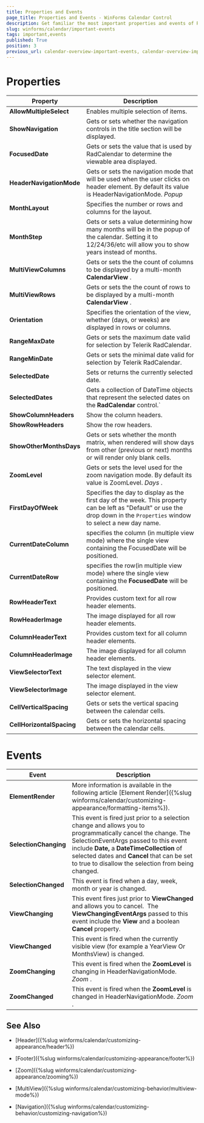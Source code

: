 ```yaml
---
title: Properties and Events
page_title: Properties and Events - WinForms Calendar Control
description: Get familiar the most important properties and events of RadCalendar.
slug: winforms/calendar/important-events
tags: important,events
published: True
position: 3
previous_url: calendar-overview-important-events, calendar-overview-important-properties, /calendar/customizing-behavior/customizing-dates
---
```


# Properties 

| Property | Description |
| ------ | ------ |
| __AllowMultipleSelect__ |Enables multiple selection of items.|
| __ShowNavigation__ |Gets or sets whether the navigation controls in the title section will be displayed.|
| __FocusedDate__ |Gets or sets the value that is used by RadCalendar to determine the viewable area displayed.|
| __HeaderNavigationMode__ |Gets or sets the navigation mode that will be used when the user clicks on header element. By default its value is HeaderNavigationMode. *Popup* |
| __MonthLayout__ |Specifies the number or rows and columns for the layout.|
| __MonthStep__ |Gets or sets a value determining how many months will be in the popup of the calendar. Setting it to 12/24/36/etc will allow you to show years instead of months.|
| __MultiViewColumns__ |Gets or sets the the count of columns to be displayed by a multi-month __CalendarView__ .|
| __MultiViewRows__ |Gets or sets the the count of rows to be displayed by a multi-month __CalendarView__ .|
| __Orientation__ |Specifies the orientation of the view, whether (days, or weeks) are displayed in rows or columns.|
| __RangeMaxDate__ |Gets or sets the maximum date valid for selection by Telerik RadCalendar.|
| __RangeMinDate__ |Gets or sets the minimal date valid for selection by Telerik RadCalendar.|
| __SelectedDate__ |Sets or returns the currently selected date.|
| __SelectedDates__ |Gets a collection of DateTime objects that represent the selected dates on the __RadCalendar__ control.`|
| __ShowColumnHeaders__ |Show the column headers.|
| __ShowRowHeaders__ |Show the row headers.|
| __ShowOtherMonthsDays__ |Gets or sets whether the month matrix, when rendered will show days from other (previous or next) months or will render only blank cells.|
| __ZoomLevel__ |Gets or sets the level used for the zoom navigation mode. By default its value is ZoomLevel. *Days* .|
|__FirstDayOfWeek__ | Specifies the day to display as the first day of the week. This property can be left as "Default" or use the drop down in the `Properties` window to select a new day name.|
|__CurrentDateColumn__ |  specifies the column (in multiple view mode) where the single view containing the FocusedDate will be positioned.
|__CurrentDateRow__ |   specifies the row(in multiple view mode) where the single view containing the __FocusedDate__ will be positioned.|
|__RowHeaderText__ | Provides custom text for all row header elements.|
|__RowHeaderImage__ | The image displayed for all row header elements.|
|__ColumnHeaderText__ | Provides custom text for all column header elements.|
|__ColumnHeaderImage__ | The image displayed for all column header elements.|
|__ViewSelectorText__ | The text displayed in the view selector element.|
|__ViewSelectorImage__ | The image displayed in the view selector element.|
|__CellVerticalSpacing__| Gets or sets the vertical spacing between the calendar cells.|
|__CellHorizontalSpacing__ | Gets or sets the horizontal spacing between the calendar cells.|

# Events

|Event|Description|
|---|---|
|__ElementRender__| More information is available in the following article [Element Render]({%slug winforms/calendar/customizing-appearance/formatting-items%}).|
|__SelectionChanging__|This event is fired just prior to a selection change and allows you to programmatically cancel the change. The SelectionEventArgs passed to this event include __Date,__ a __DateTimeCollection__ of selected dates and __Cancel__ that can be set to true to disallow the selection from being changed.|
|__SelectionChanged__|This event is fired when a day, week, month or year is changed.|
|__ViewChanging__|This event fires just prior to __ViewChanged__ and allows you to cancel.  The __ViewChangingEventArgs__ passed to this event include the __View__ and a boolean __Cancel__ property.|
|__ViewChanged__|This event is fired when the currently visible view (for example a YearView Or MonthsView) is changed.|
|__ZoomChanging__|This event is fired when the __ZoomLevel__ is changing in HeaderNavigationMode. *Zoom* .|
|__ZoomChanged__|This event is fired when the __ZoomLevel__ is changed in HeaderNavigationMode. *Zoom* .|


## See Also

* [Header]({%slug winforms/calendar/customizing-appearance/header%})

* [Footer]({%slug  winforms/calendar/customizing-appearance/footer%})

* [Zoom]({%slug winforms/calendar/customizing-appearance/zooming%})

* [MultiView]({%slug winforms/calendar/customizing-behavior/multiview-mode%})
* [Navigation]({%slug winforms/calendar/customizing-behavior/customizing-navigation%})


